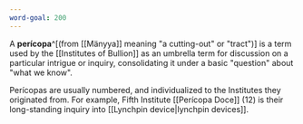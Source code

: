 ```yaml
---
word-goal: 200
---
```


A **perícopa**^[(from [[Mänyya]] meaning "a cutting-out" or "tract")] is a term used by the [[Institutes of Bullion]] as an umbrella term for discussion on a particular intrigue or inquiry, consolidating it under a basic "question" about "what we know".

Perícopas are usually numbered, and individualized to the Institutes they originated from. For example, Fifth Institute [[Perícopa Doce]] (12) is their long-standing inquiry into [[Lynchpin device|lynchpin devices]].